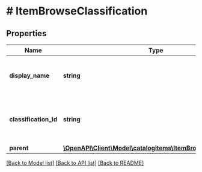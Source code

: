 # # ItemBrowseClassification

## Properties

Name | Type | Description | Notes
------------ | ------------- | ------------- | -------------
**display_name** | **string** | Display name for the classification (browse node). |
**classification_id** | **string** | Identifier of the classification (browse node identifier). |
**parent** | [**\OpenAPI\Client\Model\catalogitems\ItemBrowseClassification**](ItemBrowseClassification.md) |  | [optional]

[[Back to Model list]](../../README.md#models) [[Back to API list]](../../README.md#endpoints) [[Back to README]](../../README.md)
